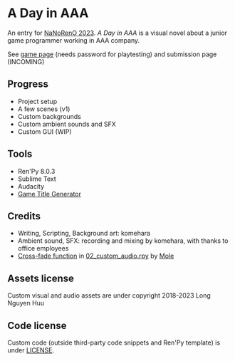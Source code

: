 # A Day in AAA

An entry for [NaNoRenO 2023](https://itch.io/jam/nanoreno2023). *A Day in AAA* is a visual novel about a junior game programmer working in AAA company.

See [game page](https://komehara.itch.io/a-day-in-aaa) (needs password for playtesting) and submission page (INCOMING)

## Progress

* Project setup
* A few scenes (v1)
* Custom backgrounds
* Custom ambient sounds and SFX
* Custom GUI (WIP)

## Tools

* Ren'Py 8.0.3
* Sublime Text
* Audacity
* [Game Title Generator](https://letsmakeagame.net/game-title-generator/)

## Credits

- Writing, Scripting, Background art: komehara
- Ambient sound, SFX: recording and mixing by komehara, with thanks to office employees
- [Cross-fade function](https://moley-face.tumblr.com/post/88819624433/i-just-figured-id-post-some-code-i-implemented) in [02_custom_audio.rpy](game/02_custom_audio.rpy) by [Mole](https://mole.works/)

## Assets license

Custom visual and audio assets are under copyright 2018-2023 Long Nguyen Huu

## Code license

Custom code (outside third-party code snippets and Ren'Py template) is under [LICENSE](LICENSE).
